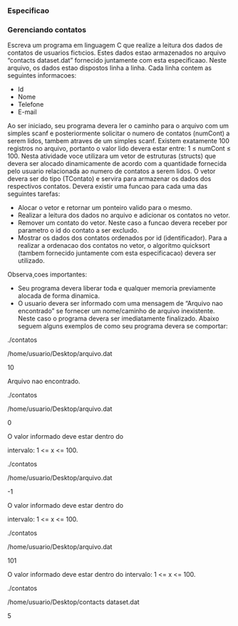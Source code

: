 ### Especificao
### Gerenciando contatos
Escreva um programa em linguagem C que realize a leitura dos dados de contatos de usuarios
fictıcios. Estes dados estao armazenados no arquivo “contacts dataset.dat” fornecido juntamente com esta especificaao. Neste arquivo, os dados estao dispostos linha a linha. Cada
linha contem as seguintes informacoes:
- Id
- Nome
- Telefone
- E-mail

Ao ser iniciado, seu programa devera ler o caminho para o arquivo com um simples scanf e
posteriormente solicitar o numero de contatos (numCont) a serem lidos, tambem atraves de um
simples scanf.
Existem exatamente 100 registros no arquivo, portanto o valor lido devera estar entre:
1 ≤ numCont ≤ 100.
Nesta atividade voce utilizara um vetor de estruturas (structs) que devera ser alocado dinamicamente de acordo com a quantidade fornecida pelo usuario relacionada ao numero de contatos
a serem lidos. O vetor devera ser do tipo (TContato) e servira para armazenar os dados dos
respectivos contatos.
Devera existir uma funcao para cada uma das seguintes tarefas:
- Alocar o vetor e retornar um ponteiro valido para o mesmo.
- Realizar a leitura dos dados no arquivo e adicionar os contatos no vetor.
- Remover um contato do vetor. Neste caso a funcao devera receber por parametro o id do
contato a ser excluıdo.
- Mostrar os dados dos contatos ordenados por id (identificador).
Para a realizar a ordenacao dos contatos no vetor, o algoritmo quicksort (tambem fornecido
juntamente com esta especificacao) devera ser utilizado.

Observa¸coes importantes:
- Seu programa devera liberar toda e qualquer memoria previamente alocada de forma
dinamica.
- O usuario devera ser informado com uma mensagem de “Arquivo nao encontrado” se
fornecer um nome/caminho de arquivo inexistente. Neste caso o programa devera ser
imediatamente finalizado.
Abaixo seguem alguns exemplos de como seu programa devera se comportar:

./contatos

/home/usuario/Desktop/arquivo.dat

10


Arquivo nao encontrado.

./contatos

/home/usuario/Desktop/arquivo.dat

0

O valor informado deve estar dentro do 

intervalo: 1 <= x <= 100.

./contatos

/home/usuario/Desktop/arquivo.dat

-1

O valor informado deve estar dentro do 

intervalo: 1 <= x <= 100.

./contatos

/home/usuario/Desktop/arquivo.dat

101

O valor informado deve estar dentro do 
intervalo: 1 <= x <= 100.

./contatos

/home/usuario/Desktop/contacts dataset.dat

5
